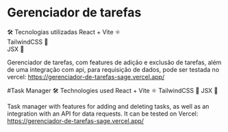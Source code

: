# Gerenciador de tarefas

🛠 Tecnologias utilizadas
React + Vite ⚛️  
TailwindCSS 🎨  
JSX 📜  

 Gerenciador de tarefas, com features de adição e exclusão de tarefas, além de uma integração com api, para requisição de dados, pode ser testada no vercel: https://gerenciador-de-tarefas-sage.vercel.app/

#Task Manager
🛠 Technologies used
React + Vite ⚛️
TailwindCSS 🎨
JSX 📜

Task manager with features for adding and deleting tasks, as well as an integration with an API for data requests. It can be tested on Vercel: https://gerenciador-de-tarefas-sage.vercel.app/
